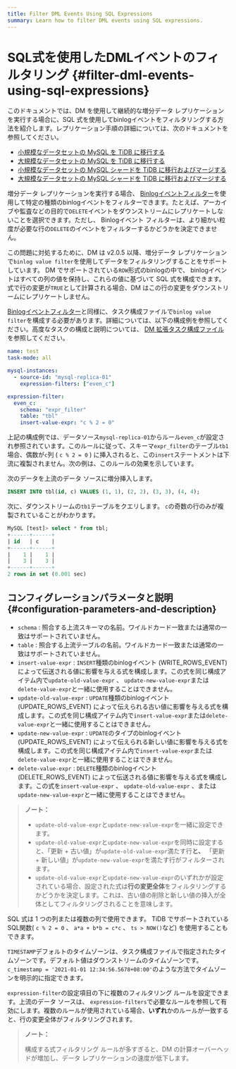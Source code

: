 ```yaml
---
title: Filter DML Events Using SQL Expressions
summary: Learn how to filter DML events using SQL expressions.
---
```


# SQL式を使用したDMLイベントのフィルタリング {#filter-dml-events-using-sql-expressions}

このドキュメントでは、DM を使用して継続的な増分データ レプリケーションを実行する場合に、SQL 式を使用してbinlogイベントをフィルタリングする方法を紹介します。レプリケーション手順の詳細については、次のドキュメントを参照してください。

-   [<a href="/migrate-small-mysql-to-tidb.md">小規模なデータセットの MySQL を TiDB に移行する</a>](/migrate-small-mysql-to-tidb.md)
-   [<a href="/migrate-large-mysql-to-tidb.md">大規模なデータセットの MySQL を TiDB に移行する</a>](/migrate-large-mysql-to-tidb.md)
-   [<a href="/migrate-small-mysql-shards-to-tidb.md">小規模なデータセットの MySQL シャードを TiDB に移行およびマージする</a>](/migrate-small-mysql-shards-to-tidb.md)
-   [<a href="/migrate-large-mysql-shards-to-tidb.md">大規模なデータセットの MySQL シャードを TiDB に移行およびマージする</a>](/migrate-large-mysql-shards-to-tidb.md)

増分データ レプリケーションを実行する場合、 [<a href="/filter-binlog-event.md">Binlogイベントフィルター</a>](/filter-binlog-event.md)を使用して特定の種類のbinlogイベントをフィルターできます。たとえば、アーカイブや監査などの目的で`DELETE`イベントをダウンストリームにレプリケートしないことを選択できます。ただし、 Binlogイベント フィルターは、より細かい粒度が必要な行の`DELETE`のイベントをフィルターするかどうかを決定できません。

この問題に対処するために、DM は v2.0.5 以降、増分データ レプリケーションで`binlog value filter`を使用してデータをフィルタリングすることをサポートしています。 DM でサポートされている`ROW`形式のbinlogの中で、 binlogイベントはすべての列の値を保持し、これらの値に基づいて SQL 式を構成できます。式で行の変更が`TRUE`として計算される場合、DM はこの行の変更をダウンストリームにレプリケートしません。

[<a href="/filter-binlog-event.md">Binlogイベントフィルター</a>](/filter-binlog-event.md)と同様に、タスク構成ファイルで`binlog value filter`を構成する必要があります。詳細については、以下の構成例を参照してください。高度なタスクの構成と説明については、 [<a href="/dm/task-configuration-file-full.md#task-configuration-file-template-advanced">DM 拡張タスク構成ファイル</a>](/dm/task-configuration-file-full.md#task-configuration-file-template-advanced)を参照してください。

```yaml
name: test
task-mode: all

mysql-instances:
  - source-id: "mysql-replica-01"
    expression-filters: ["even_c"]

expression-filter:
  even_c:
    schema: "expr_filter"
    table: "tbl"
    insert-value-expr: "c % 2 = 0"
```

上記の構成例では、データソース`mysql-replica-01`からルール`even_c`が設定され参照されています。このルールに従って、スキーマ`expr_filter`のテーブル`tb1`場合、偶数が`c`列 ( `c % 2 = 0` ) に挿入されると、この`insert`ステートメントは下流に複製されません。次の例は、このルールの効果を示しています。

次のデータを上流のデータ ソースに増分挿入します。

```sql
INSERT INTO tbl(id, c) VALUES (1, 1), (2, 2), (3, 3), (4, 4);
```

次に、ダウンストリームの`tb1`テーブルをクエリします。 `c`の奇数の行のみが複製されていることがわかります。

```sql
MySQL [test]> select * from tbl;
+------+------+
| id   | c    |
+------+------+
|    1 |    1 |
|    3 |    3 |
+------+------+
2 rows in set (0.001 sec)
```

## コンフィグレーションパラメータと説明 {#configuration-parameters-and-description}

-   `schema` : 照合する上流スキーマの名前。ワイルドカード一致または通常の一致はサポートされていません。
-   `table` : 照合する上流テーブルの名前。ワイルドカード一致または通常の一致はサポートされていません。
-   `insert-value-expr` : `INSERT`種類のbinlogイベント (WRITE_ROWS_EVENT) によって伝送される値に影響を与える式を構成します。この式を同じ構成アイテム内で`update-old-value-expr` 、 `update-new-value-expr`または`delete-value-expr`と一緒に使用することはできません。
-   `update-old-value-expr` : `UPDATE`種類のbinlogイベント (UPDATE_ROWS_EVENT) によって伝えられる古い値に影響を与える式を構成します。この式を同じ構成アイテム内で`insert-value-expr`または`delete-value-expr`と一緒に使用することはできません。
-   `update-new-value-expr` : `UPDATE`のタイプのbinlogイベント (UPDATE_ROWS_EVENT) によって伝えられる新しい値に影響を与える式を構成します。この式を同じ構成アイテム内で`insert-value-expr`または`delete-value-expr`と一緒に使用することはできません。
-   `delete-value-expr` : `DELETE`種類のbinlogイベント (DELETE_ROWS_EVENT) によって伝送される値に影響を与える式を構成します。この式を`insert-value-expr` 、 `update-old-value-expr` 、または`update-new-value-expr`と一緒に使用することはできません。

> **ノート：**
>
> -   `update-old-value-expr`と`update-new-value-expr`を一緒に設定できます。
> -   `update-old-value-expr`と`update-new-value-expr`を同時に設定すると、「更新 + 古い値」が`update-old-value-expr`満たす行**と、** 「更新 + 新しい値」が`update-new-value-expr`を満たす行がフィルターされます。
> -   `update-old-value-expr`と`update-new-value-expr`のいずれかが設定されている場合、設定された式は**行の変更全体**をフィルタリングするかどうかを決定します。これは、古い値の削除と新しい値の挿入が全体としてフィルタリングされることを意味します。

SQL 式は 1 つの列または複数の列で使用できます。 TiDB でサポートされている SQL関数( `c % 2 = 0` 、 `a*a + b*b = c*c` 、 `ts > NOW()`など) を使用することもできます。

`TIMESTAMP`デフォルトのタイムゾーンは、タスク構成ファイルで指定されたタイムゾーンです。デフォルト値はダウンストリームのタイムゾーンです。 `c_timestamp = '2021-01-01 12:34:56.5678+08:00'`のような方法でタイムゾーンを明示的に指定できます。

`expression-filter`の設定項目の下に複数のフィルタリング ルールを設定できます。上流のデータ ソースは、 `expression-filters`で必要なルールを参照して有効にします。複数のルールが使用されている場合、**いずれ**かのルールが一致すると、行の変更全体がフィルタリングされます。

> **ノート：**
>
> 構成する式フィルタリング ルールが多すぎると、DM の計算オーバーヘッドが増加し、データ レプリケーションの速度が低下します。
